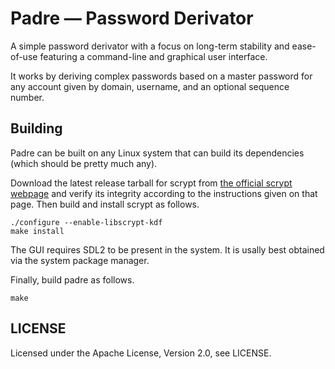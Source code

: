 # Padre — Password Derivator

A simple password derivator with a focus on long-term stability and ease-of-use
featuring a command-line and graphical user interface.

It works by deriving complex passwords based on a master password for any
account given by domain, username, and an optional sequence number.

## Building

Padre can be built on any Linux system that can build its dependencies (which
should be pretty much any).

Download the latest release tarball for scrypt from
[the official scrypt webpage] and verify its integrity according to the
instructions given on that page.
Then build and install scrypt as follows.

    ./configure --enable-libscrypt-kdf
    make install

[the official scrypt webpage]: https://www.tarsnap.com/scrypt.html

The GUI requires SDL2 to be present in the system. It is usally best obtained
via the system package manager.

Finally, build padre as follows.

    make

## LICENSE

Licensed under the Apache License, Version 2.0, see LICENSE.
